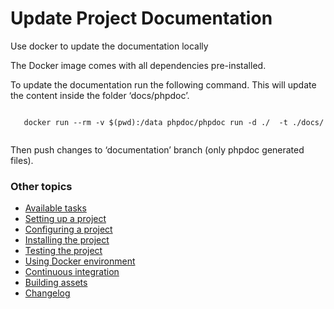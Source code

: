Update Project Documentation
============================

Use docker to update the documentation locally

The Docker image comes with all dependencies pre-installed.

To update the documentation run the following command. This will update
the content inside the folder ‘docs/phpdoc’.

```

   docker run --rm -v $(pwd):/data phpdoc/phpdoc run -d ./  -t ./docs/
   
```

Then push changes to ‘documentation’ branch (only phpdoc generated
files).

### Other topics
- [Available tasks](/docs/available-tasks.md)
- [Setting up a project](/docs/setting-up-project.md)
- [Configuring a project](/docs/configuring-project.md)
- [Installing the project](/docs/installing-project.md)
- [Testing the project](/docs/testing-project.md)
- [Using Docker environment](/docs/docker-environment.md)
- [Continuous integration](/docs/continuous-integration.md)
- [Building assets](/docs/building-assets.md)
- [Changelog](/changelog.md)
